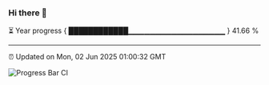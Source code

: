 ### Hi there 👋

⏳ Year progress { ████████████▁▁▁▁▁▁▁▁▁▁▁▁▁▁▁▁▁▁ } 41.66 %

---

⏰ Updated on Mon, 02 Jun 2025 01:00:32 GMT

![Progress Bar CI](https://github.com/Shyam-Makwana/GitHub-Actions-Demo/workflows/Progress%20Bar%20CI/badge.svg)
